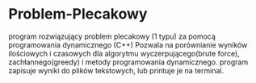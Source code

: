 # Problem-Plecakowy
program rozwiązujący problem plecakowy (1 typu) za pomocą programowania dynamicznego (C++)
Pozwala na porównianie wyników ilościowych i czasowych dla algorytmu wyczerpującego(brute force), zachłannego(greedy) i metody
programowania dynamicznego. program zapisuje wyniki do plików tekstowych, lub printuje je na terminal.
